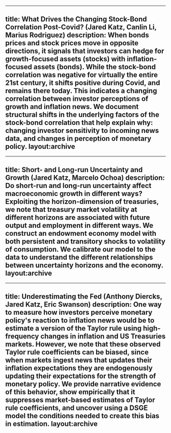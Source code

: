 ___
title: What Drives the Changing Stock-Bond Correlation Post-Covid? (Jared Katz, Canlin Li, Marius Rodriguez)
description: When bonds prices and stock prices move in opposite directions, it signals that investors can hedge for growth-focused assets (stocks)
with inflation-focused assets (bonds). While the stock-bond correlation was negative for virtually the entire 21st century, it shifts positive during Covid, and remains there today. 
This indicates a changing correlation between investor perceptions of growth and inflation news. We document structural shifts in the underlying
factors of the stock-bond correlation that help explain why: changing investor sensitivity to incoming news data, and changes in perception of monetary policy.
layout:archive
---

___
title: Short- and Long-run Uncertainty and Growth (Jared Katz, Marcelo Ochoa)
description: Do short-run and long-run uncertainty affect macroeconomic growth in different ways? Exploiting the horizon-dimension of treasuries, 
we note that treasury market volatility at different horizons are associated with future output and employment in different ways. We construct an
endowment economy model with both persistent and transitory shocks to volatility of consumption. We calibrate our model to the data to understand
the different relationships between uncertainty horizons and the economy.
layout:archive
---


___
title: Underestimating the Fed (Anthony Diercks, Jared Katz, Eric Swanson)
description: One way to measure how investors perceive monetary policy's reaction to inflation news would be to estimate a version of the Taylor rule using high-frequency changes in inflation and US Treasuries markets. However, we note that these observed Taylor rule coefficients can be biased, since when markets ingest news that updates their inflation expectations they are endogenously updating their expectations for the strength of monetary policy. We provide narrative evidence of this behavior, show empirically that it suppresses market-based estimates of Taylor rule coefficients, and uncover using a DSGE model the conditions needed to create this bias in estimation.
layout:archive
---

